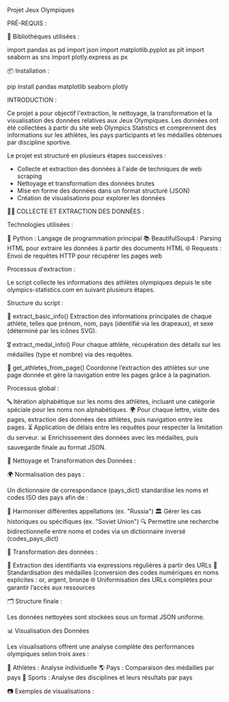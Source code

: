 Projet Jeux Olympiques 

PRÉ-REQUIS : 

🧰 Bibliothèques utilisées : 

import pandas as pd
import json
import matplotlib.pyplot as plt
import seaborn as sns
import plotly.express as px

📦 Installation :

pip install pandas matplotlib seaborn plotly


INTRODUCTION : 

Ce projet a pour objectif l'extraction, le nettoyage, la transformation et la visualisation des données relatives aux Jeux Olympiques.
Les données ont été collectées à partir du site web Olympics Statistics et comprennent des informations sur les athlètes, les pays participants et les médailles obtenues par discipline sportive.

Le projet est structuré en plusieurs étapes successives :

- Collecte et extraction des données à l'aide de techniques de web scraping
- Nettoyage et transformation des données brutes
- Mise en forme des données dans un format structuré (JSON)
- Création de visualisations pour explorer les données


🕵️‍♂️ COLLECTE ET EXTRACTION DES DONNÉES :

Technologies utilisées :

🐍 Python : Langage de programmation principal
📚 BeautifulSoup4 : Parsing HTML pour extraire les données à partir des documents HTML
🌐 Requests : Envoi de requêtes HTTP pour récupérer les pages web

Processus d'extraction :

Le script collecte les informations des athlètes olympiques depuis le site olympics-statistics.com en suivant plusieurs étapes.

Structure du script :

📝 extract_basic_info()
Extraction des informations principales de chaque athlète, telles que prénom, nom, pays (identifié via les drapeaux), et sexe (déterminé par les icônes SVG).

🎖️ extract_medal_info()
Pour chaque athlète, récupération des détails sur les médailles (type et nombre) via des requêtes.

📄 get_athletes_from_page()
Coordonne l’extraction des athlètes sur une page donnée et gère la navigation entre les pages grâce à la pagination.

Processus global :

🔤 Itération alphabétique sur les noms des athlètes, incluant une catégorie spéciale pour les noms non alphabétiques.
🌍 Pour chaque lettre, visite des pages, extraction des données des athlètes, puis navigation entre les pages.
⏳ Application de délais entre les requêtes pour respecter la limitation du serveur.
📊 Enrichissement des données avec les médailles, puis sauvegarde finale au format JSON.


🧹 Nettoyage et Transformation des Données :

🌍 Normalisation des pays :

Un dictionnaire de correspondance (pays_dict) standardise les noms et codes ISO des pays afin de :

🔄 Harmoniser différentes appellations (ex. "Russia")
🏛️ Gérer les cas historiques ou spécifiques (ex. "Soviet Union")
🔍 Permettre une recherche bidirectionnelle entre noms et codes via un dictionnaire inversé (codes_pays_dict)

🔧 Transformation des données : 

🔢 Extraction des identifiants via expressions régulières à partir des URLs
🎨 Standardisation des médailles (conversion des codes numériques en noms explicites : or, argent, bronze
🌐 Uniformisation des URLs complètes pour garantir l’accès aux ressources

🗂️ Structure finale :

Les données nettoyées sont stockées sous un format JSON uniforme.


📊 Visualisation des Données

Les visualisations offrent une analyse complète des performances olympiques selon trois axes :

🏃 Athlètes : Analyse individuelle
🌎 Pays : Comparaison des médailles par pays
🏅 Sports : Analyse des disciplines et leurs résultats par pays


📷 Exemples de visualisations :



